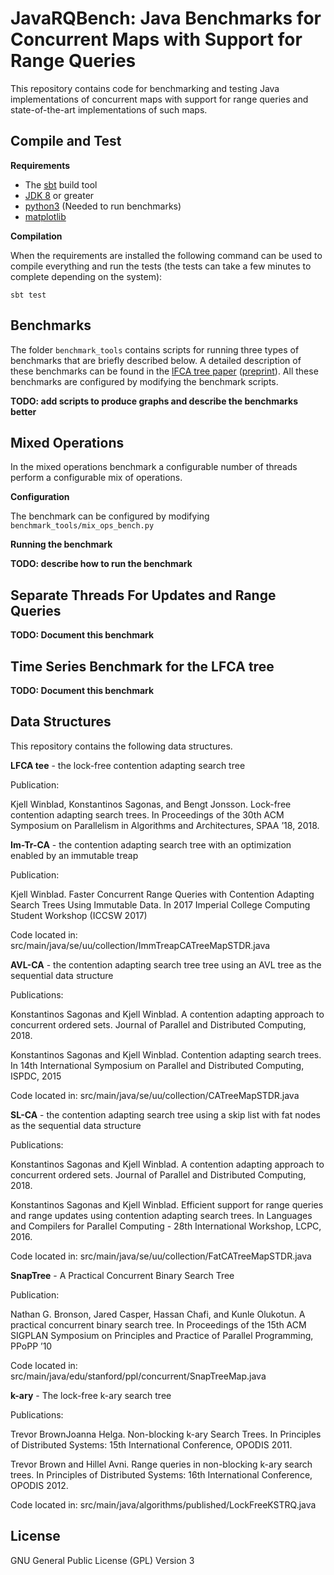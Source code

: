 JavaRQBench: Java Benchmarks for Concurrent Maps with Support for Range Queries
===============================================================================

This repository contains code for benchmarking and testing Java
implementations of concurrent maps with support for range queries and
state-of-the-art implementations of such maps.

Compile and Test
----------------

**Requirements**

* The [sbt](http://www.scala-sbt.org/) build tool
* [JDK 8](http://www.oracle.com/technetwork/java/javase/downloads/jdk8-downloads-2133151.html) or greater
* [python3](https://www.python.org/) (Needed to run benchmarks)
* [matplotlib](https://matplotlib.org/)

**Compilation**

When the requirements are installed the following command can be used
to compile everything and run the tests (the tests can take a few
minutes to complete depending on the system):

`sbt test`


Benchmarks
----------

The folder `benchmark_tools` contains scripts for running three types
of benchmarks that are briefly described below. A detailed description
of these benchmarks can be found in the [lFCA tree paper][1]
([preprint][2]). All these benchmarks are configured by modifying the
benchmark scripts.

[//]: # (The benchmark scripts outputs files containing the measurements from the benchmarks.)

**TODO: add scripts to produce graphs and describe the benchmarks better**

[//]: # (There are also scripts in the benchmark_tools folder that can be used to produce graphs from these data files.)

## Mixed Operations

In the mixed operations benchmark a configurable number of threads
perform a configurable mix of operations.

**Configuration**

The benchmark can be configured by modifying
`benchmark_tools/mix_ops_bench.py`

**Running the benchmark**

**TODO: describe how to run the benchmark**


## Separate Threads For Updates and Range Queries

**TODO: Document this benchmark**

## Time Series Benchmark for the LFCA tree

**TODO: Document this benchmark**

Data Structures
---------------
This repository contains the following data structures.


**LFCA tee** - the lock-free contention adapting search tree

Publication:

Kjell Winblad, Konstantinos Sagonas, and Bengt Jonsson. Lock-free
contention adapting search trees. In Proceedings of the 30th ACM
Symposium on Parallelism in Algorithms and Architectures, SPAA ’18,
2018.

**Im-Tr-CA** - the contention adapting search tree with an optimization enabled by an immutable treap

Publication:

Kjell Winblad. Faster Concurrent Range Queries with Contention
Adapting Search Trees Using Immutable Data. In 2017 Imperial College
Computing Student Workshop (ICCSW 2017)

Code located in: src/main/java/se/uu/collection/ImmTreapCATreeMapSTDR.java

**AVL-CA** - the contention adapting search tree tree using an AVL tree as the sequential data structure

Publications:

Konstantinos Sagonas and Kjell Winblad. A contention adapting approach
to concurrent ordered sets. Journal of Parallel and Distributed
Computing, 2018.

Konstantinos Sagonas and Kjell Winblad. Contention adapting search
trees. In 14th International Symposium on Parallel and Distributed
Computing, ISPDC, 2015

Code located in: src/main/java/se/uu/collection/CATreeMapSTDR.java

**SL-CA** - the contention adapting search tree using a skip list with fat nodes as the sequential data structure

Publications:

Konstantinos Sagonas and Kjell Winblad. A contention adapting approach
to concurrent ordered sets. Journal of Parallel and Distributed
Computing, 2018.

Konstantinos Sagonas and Kjell Winblad. Efficient support for range
queries and range updates using contention adapting search trees. In
Languages and Compilers for Parallel Computing - 28th International
Workshop, LCPC, 2016.

Code located in: src/main/java/se/uu/collection/FatCATreeMapSTDR.java

**SnapTree** - A Practical Concurrent Binary Search Tree

Publication:

Nathan G. Bronson, Jared Casper, Hassan Chafi, and Kunle Olukotun. A
practical concurrent binary search tree. In Proceedings of the 15th ACM
SIGPLAN Symposium on Principles and Practice of Parallel Programming,
PPoPP ’10

Code located in: src/main/java/edu/stanford/ppl/concurrent/SnapTreeMap.java

**k-ary** - The lock-free k-ary search tree

Publications:

Trevor BrownJoanna Helga. Non-blocking k-ary Search Trees. In
Principles of Distributed Systems: 15th International Conference,
OPODIS 2011.

Trevor Brown and Hillel Avni. Range queries in non-blocking k-ary
search trees. In Principles of Distributed Systems: 16th International
Conference, OPODIS 2012.

Code located in: src/main/java/algorithms/published/LockFreeKSTRQ.java

License
-------

GNU General Public License (GPL) Version 3


[1]: https://doi.org/10.1145/3210377.3210413
[2]: http://www.it.uu.se/research/group/languages/software/ca_tree/spaa2018lfcatree.pdf